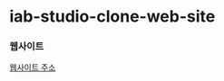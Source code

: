 # iab-studio-clone-web-site
### 웹사이트
               
[웹사이트 주소](https://jeonghodong.github.io/iab-studio-clone-web-site/)
